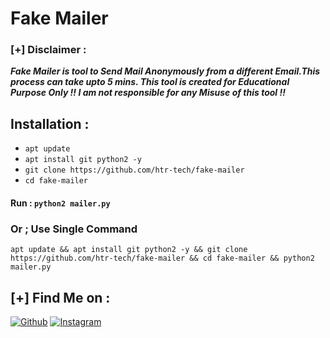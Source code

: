# Fake Mailer

### [+] Disclaimer :
***Fake Mailer is tool to Send Mail Anonymously from a different Email.This process can take upto 5 mins. This tool is created for Educational Purpose Only !! I am not responsible for any Misuse of this tool !!***


## Installation :
* `apt update`
* `apt install git python2 -y`
* `git clone https://github.com/htr-tech/fake-mailer`
* `cd fake-mailer`

#### Run : `python2 mailer.py`

### Or ; Use Single Command
```
apt update && apt install git python2 -y && git clone https://github.com/htr-tech/fake-mailer && cd fake-mailer && python2 mailer.py
```

## [+] Find Me on :
[![Github](https://img.shields.io/badge/Github-Arthur--Nitzz-green?style=for-the-badge&logo=github)](https://github.com/Arthur-Nitzz)
[![Instagram](https://img.shields.io/badge/IG-%40arthur.tur.tur-red?style=for-the-badge&logo=instagram)](https://www.instagram.com/arthur.tur.tur)
